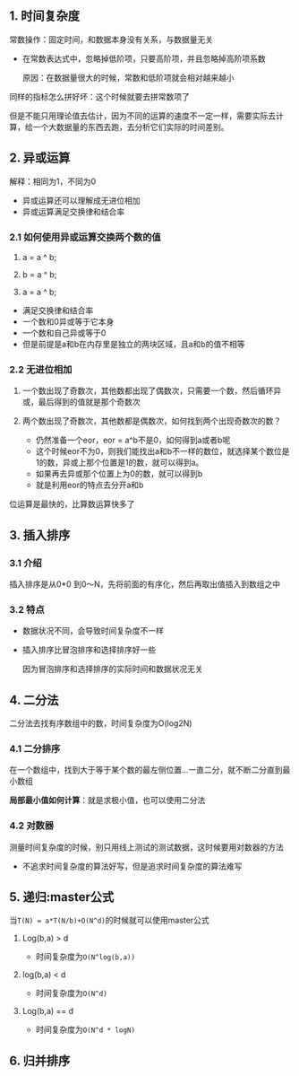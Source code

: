 ## 1. 时间复杂度

常数操作：固定时间，和数据本身没有关系，与数据量无关

- 在常数表达式中，忽略掉低阶项，只要高阶项，并且忽略掉高阶项系数

  原因：在数据量很大的时候，常数和低阶项就会相对越来越小

同样的指标怎么拼好坏：这个时候就要去拼常数项了

但是不能只用理论值去估计，因为不同的运算的速度不一定一样，需要实际去计算，给一个大数据量的东西去跑，去分析它们实际的时间差别。

## 2. 异或运算

解释：相同为1，不同为0

- 异或运算还可以理解成无进位相加
- 异或运算满足交换律和结合率

### 2.1 **如何使用异或运算交换两个数的值**

1. a = a ^ b;

2. b = a ^ b;

3. a = a ^ b;

- 满足交换律和结合率
- 一个数和0异或等于它本身
- 一个数和自己异或等于0
- 但是前提是a和b在内存里是独立的两块区域，且a和b的值不相等

### 2.2 **无进位相加**

1. 一个数出现了奇数次，其他数都出现了偶数次，只需要一个数，然后循环异或，最后得到的值就是那个奇数次

2. 两个数出现了奇数次，其他数都是偶数次，如何找到两个出现奇数次的数？
   - 仍然准备一个eor，eor = a^b不是0，如何得到a或者b呢
   - 这个时候eor不为0，则我们能找出a和b不一样的数位，就选择某个数位是1的数，异或上那个位置是1的数，就可以得到a。
   - 如果再去异或那个位置上为0的数，就可以得到b
   - 就是利用eor的特点去分开a和b

位运算是最快的，比算数运算快多了

## 3. 插入排序

### 3.1 介绍

插入排序是从0*0 到0～N，先将前面的有序化，然后再取出值插入到数组之中

### 3.2 特点

- 数据状况不同，会导致时间复杂度不一样

- 插入排序比冒泡排序和选择排序好一些

  因为冒泡排序和选择排序的实际时间和数据状况无关

## 4. 二分法

二分法去找有序数组中的数，时间复杂度为O(log2N)

### 4.1 二分排序

在一个数组中，找到大于等于某个数的最左侧位置...一直二分，就不断二分直到最小数组

**局部最小值如何计算**：就是求极小值，也可以使用二分法

### 4.2 对数器

测量时间复杂度的时候，别只用线上测试的测试数据，这时候要用对数器的方法

- 不追求时间复杂度的算法好写，但是追求时间复杂度的算法难写

## 5. 递归:master公式

当`T(N) = a*T(N/b)+O(N^d)`的时候就可以使用master公式

1. Log(b,a) > d
   - 时间复杂度为`O(N^log(b,a))`

2. log(b,a) < d
   - 时间复杂度为`O(N^d)`

3. Log(b,a) == d
   - 时间复杂度为`O(N^d * logN)`

## 6. 归并排序

